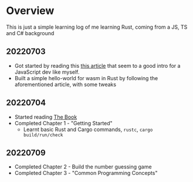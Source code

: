 # Overview
This is just a simple learning log of me learning Rust, coming from a JS, TS and C# background

## 20220703
- Got started by reading this [this article](https://www.sitepoint.com/rust-tutorial-introduction-javascript-devs/) that seem to a good intro for a JavaScript dev like myself. 
- Built a simple hello-world for wasm in Rust by following the aforementioned article, with some tweaks

## 20220704
- Started reading [The Book](https://doc.rust-lang.org/book/)
- Completed Chapter 1 - "Getting Started"
    - Learnt basic Rust and Cargo commands, `rustc`, `cargo build/run/check`

## 20220709
- Completed Chapter 2 - Build the number guessing game
- Completed Chapter 3 - "Common Programming Concepts"